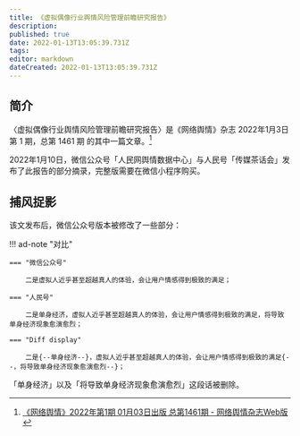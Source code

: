 ```yaml
---
title: 《虚拟偶像行业舆情风险管理前瞻研究报告》
description:
published: true
date: 2022-01-13T13:05:39.731Z
tags:
editor: markdown
dateCreated: 2022-01-13T13:05:39.731Z
---
```


## 简介

〈虚拟偶像行业舆情风险管理前瞻研究报告〉是《网络舆情》杂志 2022年1月3日 第 1 期，总第 1461 期 的其中一篇文章。[^1461]

[^1461]: [《网络舆情》2022年第1期 01月03日出版 总第1461期 - 网络舆情杂志Web版](https://web.archive.org/web/20210511204835/https://wlyq.peopleyuqing.com/)

2022年1月10日，微信公众号「人民网舆情数据中心」与人民号「传媒茶话会」发布了此报告的部分摘录，完整版需要在微信小程序购买。

## 捕风捉影

该文发布后，微信公众号版本被修改了一些部分：

!!! ad-note "对比"

    === "微信公众号"

        二是虚拟人近乎甚至超越真人的体验，会让用户情感得到极致的满足；

    === "人民号"

        二是单身经济，虚拟人近乎甚至超越真人的体验，会让用户情感得到极致的满足，将导致单身经济现象愈演愈烈；

    === "Diff display"

        二是{--单身经济--}，虚拟人近乎甚至超越真人的体验，会让用户情感得到极致的满足{--，将导致单身经济现象愈演愈烈--}；

「单身经济」以及「将导致单身经济现象愈演愈烈」这段话被删除。

